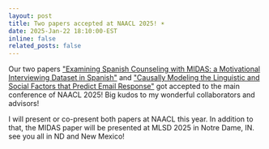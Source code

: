 ```yaml
---
layout: post
title: Two papers accepted at NAACL 2025! ☀️ 
date: 2025-Jan-22 18:10:00-EST
inline: false
related_posts: false
---
```

Our two papers ["Examining Spanish Counseling with MIDAS: a Motivational Interviewing Dataset in Spanish"](https://openreview.net/forum?id=tReVq0bFUX) and ["Causally Modeling the Linguistic and Social Factors that Predict Email Response"](https://openreview.net/forum?id=2JwDE5xWxk) got accepted to the main conference of NAACL 2025! Big kudos to my wonderful collaborators and advisors!

I will present or co-present both papers at NAACL this year. In addition to that, the MIDAS paper will be presented at MLSD 2025 in Notre Dame, IN. see you all in ND and New Mexico!   
   